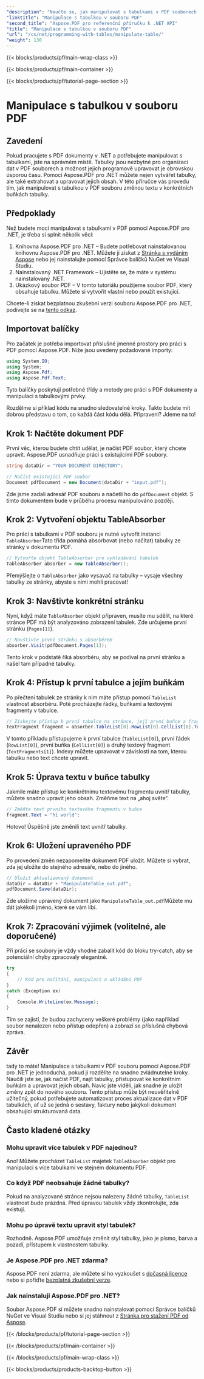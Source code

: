 ```yaml
---
"description": "Naučte se, jak manipulovat s tabulkami v PDF souborech pomocí Aspose.PDF pro .NET s podrobným návodem, včetně příkladů kódu a osvědčených postupů."
"linktitle": "Manipulace s tabulkou v souboru PDF"
"second_title": "Aspose.PDF pro referenční příručku k .NET API"
"title": "Manipulace s tabulkou v souboru PDF"
"url": "/cs/net/programming-with-tables/manipulate-table/"
"weight": 130
---
```


{{< blocks/products/pf/main-wrap-class >}}

{{< blocks/products/pf/main-container >}}

{{< blocks/products/pf/tutorial-page-section >}}

# Manipulace s tabulkou v souboru PDF

## Zavedení

Pokud pracujete s PDF dokumenty v .NET a potřebujete manipulovat s tabulkami, jste na správném místě. Tabulky jsou nezbytné pro organizaci dat v PDF souborech a možnost jejich programově upravovat je obrovskou úsporou času. Pomocí Aspose.PDF pro .NET můžete nejen vytvářet tabulky, ale také extrahovat a upravovat jejich obsah. V této příručce vás provedu tím, jak manipulovat s tabulkou v PDF souboru změnou textu v konkrétních buňkách tabulky.

## Předpoklady

Než budete moci manipulovat s tabulkami v PDF pomocí Aspose.PDF pro .NET, je třeba si splnit několik věcí:

1. Knihovna Aspose.PDF pro .NET – Budete potřebovat nainstalovanou knihovnu Aspose.PDF pro .NET. Můžete ji získat z [Stránka s vydáním Aspose](https://releases.aspose.com/pdf/net/) nebo jej nainstalujte pomocí Správce balíčků NuGet ve Visual Studiu.
2. Nainstalovaný .NET Framework – Ujistěte se, že máte v systému nainstalovaný .NET.
3. Ukázkový soubor PDF – V tomto tutoriálu použijeme soubor PDF, který obsahuje tabulku. Můžete si vytvořit vlastní nebo použít existující.

Chcete-li získat bezplatnou zkušební verzi souboru Aspose.PDF pro .NET, podívejte se na [tento odkaz](https://releases.aspose.com/).

## Importovat balíčky

Pro začátek je potřeba importovat příslušné jmenné prostory pro práci s PDF pomocí Aspose.PDF. Níže jsou uvedeny požadované importy:

```csharp
using System.IO;
using System;
using Aspose.Pdf;
using Aspose.Pdf.Text;
```

Tyto balíčky poskytují potřebné třídy a metody pro práci s PDF dokumenty a manipulaci s tabulkovými prvky.

Rozdělme si příklad kódu na snadno sledovatelné kroky. Takto budete mít dobrou představu o tom, co každá část kódu dělá. Připraveni? Jdeme na to!

## Krok 1: Načtěte dokument PDF

První věc, kterou budete chtít udělat, je načíst PDF soubor, který chcete upravit. Aspose.PDF usnadňuje práci s existujícími PDF soubory.

```csharp
string dataDir = "YOUR DOCUMENT DIRECTORY";

// Načíst existující PDF soubor
Document pdfDocument = new Document(dataDir + "input.pdf");
```

Zde jsme zadali adresář PDF souboru a načetli ho do `pdfDocument` objekt. S tímto dokumentem bude v průběhu procesu manipulováno později.

## Krok 2: Vytvoření objektu TableAbsorber

Pro práci s tabulkami v PDF souboru je nutné vytvořit instanci `TableAbsorber`Tato třída pomáhá absorbovat (nebo načítat) tabulky ze stránky v dokumentu PDF.

```csharp
// Vytvořte objekt TableAbsorber pro vyhledávání tabulek
TableAbsorber absorber = new TableAbsorber();
```

Přemýšlejte o `TableAbsorber` jako vysavač na tabulky – vysaje všechny tabulky ze stránky, abyste s nimi mohli pracovat!

## Krok 3: Navštivte konkrétní stránku

Nyní, když máte `TableAbsorber` objekt připraven, musíte mu sdělit, na které stránce PDF má být analyzováno zobrazení tabulek. Zde určujeme první stránku (`Pages[1]`).

```csharp
// Navštivte první stránku s absorbérem
absorber.Visit(pdfDocument.Pages[1]);
```

Tento krok v podstatě říká absorbéru, aby se podíval na první stránku a našel tam případné tabulky.

## Krok 4: Přístup k první tabulce a jejím buňkám

Po přečtení tabulek ze stránky k nim máte přístup pomocí `TableList` vlastnost absorbéru. Poté procházejte řádky, buňkami a textovými fragmenty v tabulce.

```csharp
// Získejte přístup k první tabulce na stránce, její první buňce a fragmentům textu v ní
TextFragment fragment = absorber.TableList[0].RowList[0].CellList[0].TextFragments[1];
```

V tomto příkladu přistupujeme k první tabulce (`TableList[0]`), první řádek (`RowList[0]`), první buňka (`CellList[0]`) a druhý textový fragment (`TextFragments[1]`). Indexy můžete upravovat v závislosti na tom, kterou tabulku nebo text chcete upravit.

## Krok 5: Úprava textu v buňce tabulky

Jakmile máte přístup ke konkrétnímu textovému fragmentu uvnitř tabulky, můžete snadno upravit jeho obsah. Změňme text na „ahoj světe“.

```csharp
// Změňte text prvního textového fragmentu v buňce
fragment.Text = "hi world";
```

Hotovo! Úspěšně jste změnili text uvnitř tabulky.

## Krok 6: Uložení upraveného PDF

Po provedení změn nezapomeňte dokument PDF uložit. Můžete si vybrat, zda jej uložíte do stejného adresáře, nebo do jiného.

```csharp
// Uložit aktualizovaný dokument
dataDir = dataDir + "ManipulateTable_out.pdf";
pdfDocument.Save(dataDir);
```

Zde uložíme upravený dokument jako `ManipulateTable_out.pdf`Můžete mu dát jakékoli jméno, které se vám líbí.

## Krok 7: Zpracování výjimek (volitelné, ale doporučené)

Při práci se soubory je vždy vhodné zabalit kód do bloku try-catch, aby se potenciální chyby zpracovaly elegantně.

```csharp
try
{
    // Kód pro načítání, manipulaci a ukládání PDF
}
catch (Exception ex)
{
    Console.WriteLine(ex.Message);
}
```

Tím se zajistí, že budou zachyceny veškeré problémy (jako například soubor nenalezen nebo přístup odepřen) a zobrazí se příslušná chybová zpráva.

## Závěr

tady to máte! Manipulace s tabulkami v PDF souboru pomocí Aspose.PDF pro .NET je jednoduchá, pokud ji rozdělíte na snadno zvládnutelné kroky. Naučili jste se, jak načíst PDF, najít tabulky, přistupovat ke konkrétním buňkám a upravovat jejich obsah. Navíc jste viděli, jak snadné je uložit změny zpět do nového souboru. Tento přístup může být neuvěřitelně užitečný, pokud potřebujete automatizovat proces aktualizace dat v PDF tabulkách, ať už se jedná o sestavy, faktury nebo jakýkoli dokument obsahující strukturovaná data.

## Často kladené otázky

### Mohu upravit více tabulek v PDF najednou?  
Ano! Můžete procházet `TableList` majetek `TableAbsorber` objekt pro manipulaci s více tabulkami ve stejném dokumentu PDF.

### Co když PDF neobsahuje žádné tabulky?  
Pokud na analyzované stránce nejsou nalezeny žádné tabulky, `TableList` vlastnost bude prázdná. Před úpravou tabulek vždy zkontrolujte, zda existují.

### Mohu po úpravě textu upravit styl tabulek?  
Rozhodně. Aspose.PDF umožňuje změnit styl tabulky, jako je písmo, barva a pozadí, přístupem k vlastnostem tabulky.

### Je Aspose.PDF pro .NET zdarma?  
Aspose.PDF není zdarma, ale můžete si ho vyzkoušet s [dočasná licence](https://purchase.aspose.com/temporary-license/) nebo si pořiďte [bezplatná zkušební verze](https://releases.aspose.com/).

### Jak nainstaluji Aspose.PDF pro .NET?  
Soubor Aspose.PDF si můžete snadno nainstalovat pomocí Správce balíčků NuGet ve Visual Studiu nebo si jej stáhnout z [Stránka pro stažení PDF od Aspose](https://releases.aspose.com/pdf/net/).

{{< /blocks/products/pf/tutorial-page-section >}}

{{< /blocks/products/pf/main-container >}}

{{< /blocks/products/pf/main-wrap-class >}}

{{< blocks/products/products-backtop-button >}}